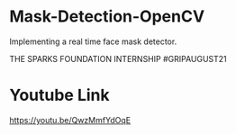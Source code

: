# Mask-Detection-OpenCV
Implementing a real time face mask detector.

THE SPARKS FOUNDATION INTERNSHIP #GRIPAUGUST21
# Youtube Link
https://youtu.be/QwzMmfYdOqE

